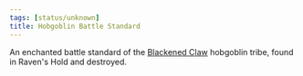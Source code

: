 ```yaml
---
tags: [status/unknown]
title: Hobgoblin Battle Standard
---
```



An enchanted battle standard of the [Blackened Claw](<../../../../groups/hobgoblin-clans/blackened-claw.md>) hobgoblin tribe, found in Raven's Hold and destroyed. 